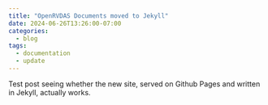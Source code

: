 ```yaml
---
title: "OpenRVDAS Documents moved to Jekyll"
date: 2024-06-26T13:26:00-07:00
categories:
  - blog
tags:
  - documentation
  - update
---
```


Test post seeing whether the new site, served on Github Pages and written in Jekyll, actually works.
